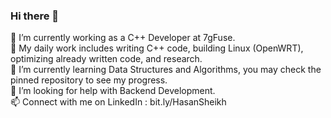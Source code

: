 ### Hi there 👋

🔭 I’m currently working as a C++ Developer at 7gFuse.\
📝 My daily work includes writing C++ code, building Linux (OpenWRT), optimizing already written code, and research.\
🌱 I’m currently learning Data Structures and Algorithms, you may check the pinned repository to see my progress.\
🤔 I’m looking for help with Backend Development.\
📫 Connect with me on LinkedIn : <a> bit.ly/HasanSheikh </a>

<!--
**hasansheikh3/hasansheikh3** is a ✨ _special_ ✨ repository because its `README.md` (this file) appears on your GitHub profile.

Here are some ideas to get you started:

- 🔭 I’m currently working on ...
- 🌱 I’m currently learning ...
- 👯 I’m looking to collaborate on ...
- 🤔 I’m looking for help with ...
- 💬 Ask me about ...
- 📫 How to reach me: ...
- 😄 Pronouns: ...
- ⚡ Fun fact: ...
-->

